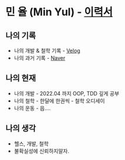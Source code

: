 # 민 율 (Min Yul) - [이력서](https://github.com/minyul/MINYUL_RESUME)

## 나의 기록 
- 나의 개발 & 철학 기록 - [Velog](https://velog.io/@minyul)
- 나의 과거 기록 - [Naver](https://blog.naver.com/ggomjae)
## 나의 현재
- 나의 개발 - 2022.04 까지 OOP, TDD 깊게 공부 
- 나의 철학 - 한달에 한권씩 - 철학 오디세이 
- 나의 운동 - 읍....
## 나의 생각
-  헬스, 개발, 철학
-  불확실성에 신뢰하지말자.
